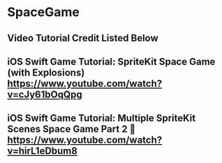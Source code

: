 # SpaceGame
## Video Tutorial Credit Listed Below
## iOS Swift Game Tutorial: SpriteKit Space Game (with Explosions) https://www.youtube.com/watch?v=cJy61bOqQpg
## iOS Swift Game Tutorial: Multiple SpriteKit Scenes Space Game Part 2 🚀 https://www.youtube.com/watch?v=hirL1eDbum8
